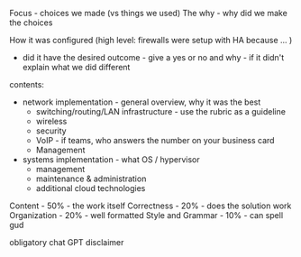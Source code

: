 Focus - choices we made (vs things we used)
The why - why did we make the choices

How it was configured (high level: firewalls were setup with HA because ... )
- did it have the desired outcome - give a yes or no and why - if it didn't explain what we did different

contents:
- network implementation - general overview, why it was the best
	- switching/routing/LAN infrastructure - use the rubric as a guideline
	- wireless
	- security
	- VoIP - if teams, who answers the number on your business card
	- Management
- systems implementation - what OS / hypervisor
	- management
	- maintenance & administration
	- additional cloud technologies

Content - 50% - the work itself
Correctness - 20% - does the solution work
Organization - 20% - well formatted
Style and Grammar - 10% - can spell gud

obligatory chat GPT disclaimer
